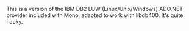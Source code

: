 This is a version of the IBM DB2 LUW (Linux/Unix/Windows) ADO.NET provider included with Mono, adapted to work with libdb400. It's quite hacky.